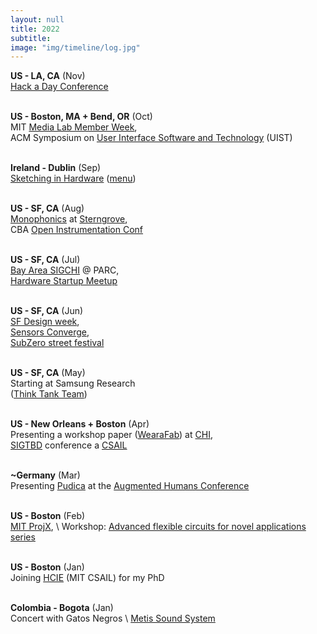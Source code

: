 ```yaml
---
layout: null
title: 2022
subtitle:
image: "img/timeline/log.jpg"
---
```



**US - LA, CA** (Nov) <br> [Hack a Day Conference](https://hackaday.io/superconference/)

<br> **US - Boston, MA + Bend, OR** (Oct)
<br> MIT [Media Lab Member Week](https://www.media.mit.edu/events/mit-media-lab-fall-meeting-2022/),
<br> ACM Symposium on [User Interface Software and Technology](https://uist.acm.org/) (UIST)

<br> **Ireland - Dublin** (Sep)
<br> [Sketching in Hardware](http://sketching-in-hardware.com/) ([menu](https://docs.google.com/spreadsheets/d/e/2PACX-1vSDGxkwOC6-xqKg5WrDaZ3CVjvljcOgv7GXta1cUACi_Lw89uOuy2vqo3JAljXhIiFhPQ_iTmCRVpzC/pubhtml))

<br> **US - SF, CA** (Aug)
<br> [Monophonics](https://www.monophonics.com/) at [Sterngrove](https://www.sterngrove.org),
<br> CBA [Open Instrumentation Conf](https://cba.mit.edu/events/22.08.OM/)

<br> **US - SF, CA** (Jul)
<br> [Bay Area SIGCHI](https://baychi.org/program/) @ PARC,
<br> [Hardware Startup Meetup](https://www.meetup.com/hardwarestartupsf/)

<br> **US - SF, CA** (Jun)
<br> [SF Design week](https://sfdesignweek.org/),
<br> [Sensors Converge](https://www.embeddedtechconf.com),
<br> [SubZero street festival](https://www.subzerofestival.com/)

<br> **US - SF, CA** (May)
<br> Starting at Samsung Research
<br> ([Think Tank Team](https://thinktankteam.info/))

<br> **US - New Orleans + Boston** (Apr)
<br> Presenting a workshop paper ([WearaFab](http://techfashion.design/wp-content/uploads/2022/04/CamReady_2.pdf)) at [CHI](https://chi2022.acm.org/),
<br> [SIGTBD](http://sigtbd.csail.mit.edu) conference a [CSAIL](https://csail.mit.edu)

<br> **~Germany** (Mar) <br> Presenting [Pudica](https://www.media.mit.edu/projects/pudica) at the [Augmented Humans Conference](https://augmented-humans.org/)

<br> **US - Boston** (Feb) <br> [MIT ProjX](https://projx.mit.edu/), \\
Workshop: [Advanced flexible circuits for novel applications series](https://www.izm.fraunhofer.de/en/news_events/trainings-and-workshops/advanced-flexible-circuit-for-novel-applications/pcb-technologies-for-foil-based-conformable-electronics.html)

<br> **US - Boston** (Jan) <br> Joining [HCIE](https://hcie.csail.mit.edu/) (MIT CSAIL) for my PhD

<br> **Colombia - Bogota** (Jan) <br> Concert with Gatos Negros \\
[Metis Sound System](https://www.facebook.com/watch/?v=342878317397741)


